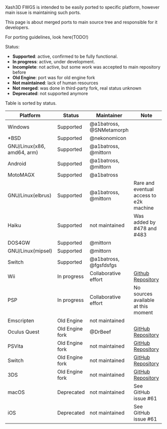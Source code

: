 Xash3D FWGS is intended to be easily ported to specific platform, however main issue is maintaining such ports. 

This page is about merged ports to main source tree and responsible for it developers.

For porting guidelines, look here(TODO!)

Status: 
* **Supported**: active, confirmed to be fully functional.
* **In progress**: active, under development.
* **Incomplete**:  not active, but some work was accepted to main repository before
* **Old Engine**: port was for old engine fork
* **Not maintained**: lack of human resources
* **Not merged**: was done in third-party fork, real status unknown
* **Deprecated**: not supported anymore

Table is sorted by status.

| Platform        | Status                     | Maintainer               | Note
| --------        | ------                     | ----------               | ----
| Windows         | Supported                  | @a1batross, @SNMetamorph |
| *BSD            | Supported                  | @nekonomicon             |
| GNU/Linux(x86, amd64, arm) | Supported       | @a1batross, @mittorn     |
| Android         | Supported                  | @a1batross, @mittorn     |
| MotoMAGX        | Supported                  | @a1batross               |
| GNU/Linux(elbrus) | Supported                | @a1batross, @mittorn     | Rare and eventual access to e2k machine
| Haiku           | Supported                  | not maintained           | Was added by #478 and #483
| DOS4GW          | Supported                  | @mittorn                 |
| GNU/Linux(mipsel) | Supported                | @mittorn                 |
| Switch          | Supported                  | @a1batross, @fgsfdsfgs   |
| Wii             | In progress                | Collaborative effort     | [Github Repository](https://github.com/saucesaft/xash3d-wii) 
| PSP             | In progress                | Collaborative effort     | No sources available at this moment
| Emscripten      | Old Engine                 | not maintained           | 
| Oculus Quest    | Old Engine fork            | @DrBeef                  | [GitHub Repository](https://github.com/DrBeef/Lambda1VR)
| PSVita          | Old Engine fork            | not maintained           | [GitHub Repository](https://github.com/fgsfdsfgs/vitaXash3D)
| Switch          | Old Engine fork            | not maintained           | [GitHub Repository](https://github.com/switchports/xash3d-switch)
| 3DS             | Old Engine fork            | not maintained           | [GitHub Repository](https://github.com/masterfeizz/Xash3DS)
| macOS           | Deprecated                 | not maintained           | See GitHub issue #61
| iOS             | Deprecated                 | not maintained           | See GitHub issue #61
